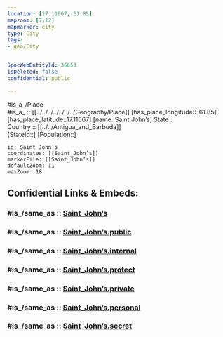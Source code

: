 ```yaml
---
location: [17.11667,-61.85] 
mapzoom: [7,12] 
mapmarker: city 
type: City
tags:
- geo/City


SpocWebEntityId: 36653
isDeleted: false
confidential: public

---
```

#is_a_/Place  
#is_a_ :: [[../../../../../../../Geography/Place]] 
[has_place_longitude::-61.85] 
[has_place_latitude::17.11667] 
[name::Saint John’s] 
State ::  
Country :: [[../../Antigua_and_Barbuda]]  
[StateId::] 
[Population::] 



```leaflet
id: Saint John’s
coordinates: [[Saint_John’s]] 
markerFile: [[Saint_John’s]] 
defaultZoom: 11 
maxZoom: 18
```


## Confidential Links & Embeds: 

### #is_/same_as :: [Saint_John’s](/_Standards/Earth/Continent/America~Caribbean/Antigua_and_Barbuda/Counties/Saint_John/City/Saint_John’s.md) 

### #is_/same_as :: [Saint_John’s.public](/_public/Earth/Continent/America~Caribbean/Antigua_and_Barbuda/Counties/Saint_John/City/Saint_John’s.public.md) 

### #is_/same_as :: [Saint_John’s.internal](/_internal/Earth/Continent/America~Caribbean/Antigua_and_Barbuda/Counties/Saint_John/City/Saint_John’s.internal.md) 

### #is_/same_as :: [Saint_John’s.protect](/_protect/Earth/Continent/America~Caribbean/Antigua_and_Barbuda/Counties/Saint_John/City/Saint_John’s.protect.md) 

### #is_/same_as :: [Saint_John’s.private](/_private/Earth/Continent/America~Caribbean/Antigua_and_Barbuda/Counties/Saint_John/City/Saint_John’s.private.md) 

### #is_/same_as :: [Saint_John’s.personal](/_personal/Earth/Continent/America~Caribbean/Antigua_and_Barbuda/Counties/Saint_John/City/Saint_John’s.personal.md) 

### #is_/same_as :: [Saint_John’s.secret](/_secret/Earth/Continent/America~Caribbean/Antigua_and_Barbuda/Counties/Saint_John/City/Saint_John’s.secret.md)

